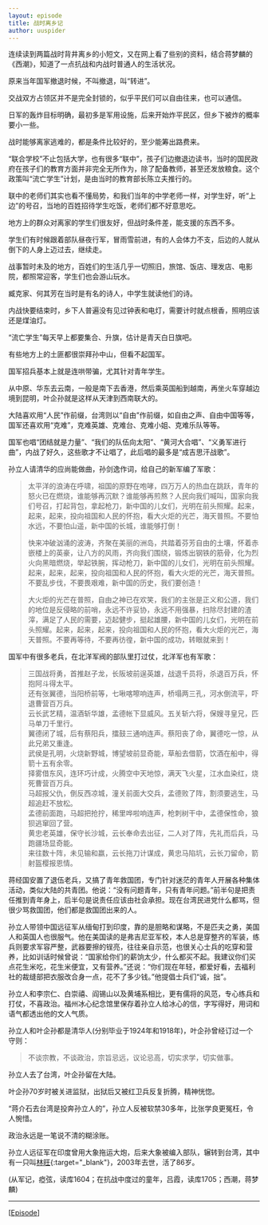 ```yaml
---
layout: episode
title: 战时离乡记
author: uuspider
---
```

连续读到两篇战时背井离乡的小短文，又在网上看了些别的资料，结合蒋梦麟的《西潮》，知道了一点抗战和内战时普通人的生活状况。

原来当年国军撤退时候，不叫撤退，叫“转进”。

交战双方占领区并不是完全封锁的，似乎平民们可以自由往来，也可以通信。

日军的轰炸目标明确，最初多是军用设施，后来开始炸平民区，但乡下被炸的概率要小一些。

战时能够离家逃难的，都是条件比较好的，至少能筹出路费来。

“联合学校”不止包括大学，也有很多“联中”，孩子们边撤退边读书，当时的国民政府在孩子们的教育方面并非完全无所作为，除了配备教师，甚至还发放粮食。这个政策叫“流亡学生”计划，是由当时的教育部长陈立夫推行的。

联中的老师们其实也看不懂局势，和我们当年的中学老师一样，对学生好，听“上边”的号召，当地的百姓招待学生吃饭，老师们都不好意思吃。

地方上的群众对离家的学生们很友好，但战时条件差，能支援的东西不多。

学生们有时候跟着部队昼夜行军，冒雨雪前进，有的人会体力不支，后边的人就从倒下的人身上迈过去，继续走。

战事暂时未及的地方，百姓们的生活几乎一切照旧，旅馆、饭店、理发店、电影院，都照常迎客，学生们也会游山玩水。

臧克家、何其芳在当时是有名的诗人，中学生就读他们的诗。

内战快要结束时，乡下人普遍没有见过钟表和电灯，需要计时就点根香，照明应该还是煤油灯。

“流亡学生”每天早上都要集合、升旗，估计是青天白日旗吧。

有些地方上的土匪都很崇拜孙中山，但看不起国军。

国军招兵基本上就是连哄带骗，尤其针对青年学生。

从中原、华东去云南，一般是南下去香港，然后乘英国船到越南，再坐火车穿越边境到昆明，叶企孙就是这样从天津到西南联大的。

大陆喜欢用“人民”作前缀，台湾则以“自由”作前缀，如自由之声、自由中国等等，国军还喜欢用“克难”，克难英雄、克难台、克难小姐、克难乐队等等。

国军也唱“团结就是力量”、“我们的队伍向太阳”、“黄河大合唱”、“义勇军进行曲”，内战了好久，这些歌才不让唱了，此后唱的最多是“成吉思汗战歌”。

孙立人请清华的应尚能做曲，孙剑逸作词，给自己的新军编了军歌：

>太平洋的浪涛在呼啸，祖国的原野在咆哮，四万万人的热血在跳跃，青年的怒火已在燃烧，谁能够再沉默？谁能够再煎熬？人民向我们喊叫，国家向我们号召，打起背包，拿起枪刀，新中国的儿女们，光明在前头照耀。起来，起来，起来，投向祖国和人民的怀抱，看大火炬的光芒，海天普照。不要怕水远，不要怕山遥，新中国的长城，谁能够打倒！
>
>快来冲破汹涌的波涛，齐聚在美丽的洲岛，共踏着芬芳自由的土壤，怀着赤嵌楼上的英豪，让八方的风雨，齐向我们围绕，锻炼出钢铁的筋骨，化为烈火向黑暗燃烧，举起铁腕，挥动枪刀，新中国的儿女们，光明在前头照耀。起来，起来，起来，投向祖国和人民的怀抱，看大火炬的光芒，海天普照。不要乱步伐，不要畏艰难，新中国的历史，我们要创造！
>
>大火炬的光芒在普照，自由之神已在欢笑，我们的主张是正义和公道，我们的地位是反侵略的前哨，永远不许妥协，永远不用强暴，扫除尽封建的渣滓，满足了人民的需要，迈起健步，挺起雄腰，新中国的儿女们，光明在前头照耀。起来，起来，起来，投向祖国和人民的怀抱，看大火炬的光芒，海天普照。不要再等待，不要再彷徨，新中国的成功，转眼就来到！

国军中有很多老兵，在北洋军阀的部队里打过仗，北洋军也有军歌：

>三国战将勇，首推赵子龙，长阪坡前逞英雄，战退千员将，杀退百万兵，怀抱阿斗得太平。  
>还有张翼德，当阳桥前等，七啾喀嚓响连声，桥塌两三孔，河水倒流平，吓退曹营百万兵。  
>云长武艺精，温酒斩华雄，孟德帐下显威风。五关斩六将，保嫂寻皇兄，匹马单刀千里行。  
>翼德闭了城，后有蔡阳兵，擂鼓三通响连声。蔡阳丧了命，翼德吃一惊，从此兄弟又重逢。  
>武侯是孔明，火烧新野城，博望坡前显奇能，草船去借箭，饮酒在船中，得箭十五有余零。  
>择雾借东风，连环巧计成，火腾空中天地惊，满天飞火星，江水血染红，烧死曹营百万兵。  
>马超报父仇，倒反西凉城，潼关前面大交兵，孟德败了阵，割须要逃生，马超追赶不放松。  
>孟德前面跑，马超把抢拧，稀里哗啦响连声，枪刺树干中，孟德保性命，狼狈逃窜回了营。  
>黄忠老英雄，保守长沙城，云长奉命去出征，二人对了阵，先礼而后兵，马跑疆场显奇能。  
>来往数十阵，未见输和嬴，云长拖刀计谋成，黄忠马陷坑，云长刀留命，箭射盔樱报恩情。

蒋经国安置了退伍老兵，又搞了青年救国团，专门针对迷茫的青年人开展各种集体活动，类似大陆的共青团。他说：“没有问题青年，只有青年问题。”前半句是把责任推到青年身上，后半句是说责任应该由社会承担。现在台湾民进党什么都骂，但很少骂救国团，他们都是救国团出来的人。

孙立人带领中国远征军从缅甸打到印度，靠的是胆略和谋略，不是匹夫之勇，美国人和英国人也很服气。他在美国读的是弗吉尼亚军校，本人总是穿整齐的军装，练兵则要求军容严整，武器要擦的锃亮，往往亲自示范，也很关心士兵的吃穿和营养，比如训话时候曾说：“国家给你们的薪饷太少，什么都买不起。我建议你们买点花生米吃，花生米便宜，又有营养。”还说：“你们现在年轻，都爱好看，去福利社的裁缝部把衣服改合身一点，花不了多少钱。”他提倡士兵们“诚，拙”。

孙立人和李宗仁、白崇禧、阎锡山以及黄埔系相比，更有儒将的风范，专心练兵和打仗，不喜政治。福州冰心纪念馆里保存着孙立人给冰心的信，字写得好，用词和语气都透出他的文人气质。

孙立人和叶企孙都是清华人(分别毕业于1924年和1918年)，叶企孙曾经订过一个守则：

>不谈宗教，不谈政治，宗旨忌远，议论忌高，切实求学，切实做事。

孙立人去了台湾，叶企孙留在大陆。

叶企孙70岁时被关进监狱，出狱后又被红卫兵反复折腾，精神恍惚。

“蒋介石去台湾是投奔孙立人的”，孙立人反被软禁30多年，比张学良更冤枉，令人惋惜。

政治永远是一笔说不清的糊涂账。

孙立人远征军在印度曾用大象拖运大炮，后来大象被编入部队，辗转到台湾，其中有一只叫[林旺][ref01]{:target="_blank"}，2003年去世，活了86岁。

(从军记，瘂弦，读库1604；在抗战中度过的童年，吕霞，读库1705；西潮，蒋梦麟)

***

[[Episode][episode]]

[episode]:http://about.uuspider.com/2019/06/02/episodeindex.html
[ref01]:https://baike.baidu.com/item/%E6%9E%97%E6%97%BA/5819980

